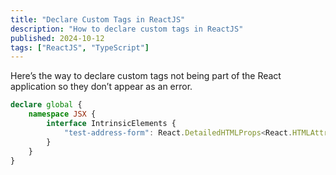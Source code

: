 ```yaml
---
title: "Declare Custom Tags in ReactJS"
description: "How to declare custom tags in ReactJS"
published: 2024-10-12
tags: ["ReactJS", "TypeScript"]
---
```

Here’s the way to declare custom tags not being part of the React application so they don’t appear as an error.
```typescript
declare global {
    namespace JSX {
        interface IntrinsicElements {
            "test-address-form": React.DetailedHTMLProps<React.HTMLAttributes<HTMLElement>, HTMLElement>
        }
    }
}
```
